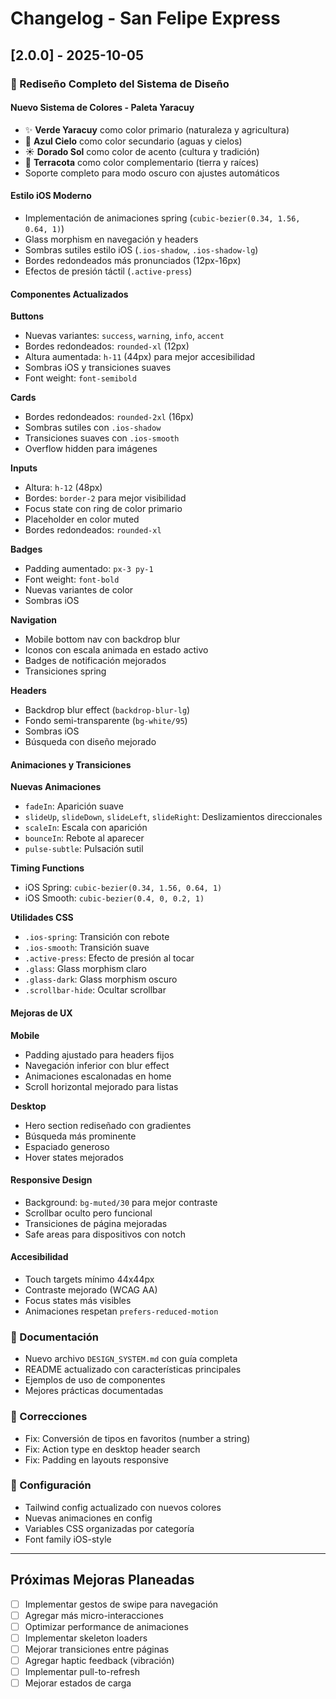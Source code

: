 # Changelog - San Felipe Express

## [2.0.0] - 2025-10-05

### 🎨 Rediseño Completo del Sistema de Diseño

#### Nuevo Sistema de Colores - Paleta Yaracuy
- ✨ **Verde Yaracuy** como color primario (naturaleza y agricultura)
- 🌊 **Azul Cielo** como color secundario (aguas y cielos)
- ☀️ **Dorado Sol** como color de acento (cultura y tradición)
- 🏺 **Terracota** como color complementario (tierra y raíces)
- Soporte completo para modo oscuro con ajustes automáticos

#### Estilo iOS Moderno
- Implementación de animaciones spring (`cubic-bezier(0.34, 1.56, 0.64, 1)`)
- Glass morphism en navegación y headers
- Sombras sutiles estilo iOS (`.ios-shadow`, `.ios-shadow-lg`)
- Bordes redondeados más pronunciados (12px-16px)
- Efectos de presión táctil (`.active-press`)

#### Componentes Actualizados

**Buttons**
- Nuevas variantes: `success`, `warning`, `info`, `accent`
- Bordes redondeados: `rounded-xl` (12px)
- Altura aumentada: `h-11` (44px) para mejor accesibilidad
- Sombras iOS y transiciones suaves
- Font weight: `font-semibold`

**Cards**
- Bordes redondeados: `rounded-2xl` (16px)
- Sombras sutiles con `.ios-shadow`
- Transiciones suaves con `.ios-smooth`
- Overflow hidden para imágenes

**Inputs**
- Altura: `h-12` (48px)
- Bordes: `border-2` para mejor visibilidad
- Focus state con ring de color primario
- Placeholder en color muted
- Bordes redondeados: `rounded-xl`

**Badges**
- Padding aumentado: `px-3 py-1`
- Font weight: `font-bold`
- Nuevas variantes de color
- Sombras iOS

**Navigation**
- Mobile bottom nav con backdrop blur
- Iconos con escala animada en estado activo
- Badges de notificación mejorados
- Transiciones spring

**Headers**
- Backdrop blur effect (`backdrop-blur-lg`)
- Fondo semi-transparente (`bg-white/95`)
- Sombras iOS
- Búsqueda con diseño mejorado

#### Animaciones y Transiciones

**Nuevas Animaciones**
- `fadeIn`: Aparición suave
- `slideUp`, `slideDown`, `slideLeft`, `slideRight`: Deslizamientos direccionales
- `scaleIn`: Escala con aparición
- `bounceIn`: Rebote al aparecer
- `pulse-subtle`: Pulsación sutil

**Timing Functions**
- iOS Spring: `cubic-bezier(0.34, 1.56, 0.64, 1)`
- iOS Smooth: `cubic-bezier(0.4, 0, 0.2, 1)`

**Utilidades CSS**
- `.ios-spring`: Transición con rebote
- `.ios-smooth`: Transición suave
- `.active-press`: Efecto de presión al tocar
- `.glass`: Glass morphism claro
- `.glass-dark`: Glass morphism oscuro
- `.scrollbar-hide`: Ocultar scrollbar

#### Mejoras de UX

**Mobile**
- Padding ajustado para headers fijos
- Navegación inferior con blur effect
- Animaciones escalonadas en home
- Scroll horizontal mejorado para listas

**Desktop**
- Hero section rediseñado con gradientes
- Búsqueda más prominente
- Espaciado generoso
- Hover states mejorados

#### Responsive Design
- Background: `bg-muted/30` para mejor contraste
- Scrollbar oculto pero funcional
- Transiciones de página mejoradas
- Safe areas para dispositivos con notch

#### Accesibilidad
- Touch targets mínimo 44x44px
- Contraste mejorado (WCAG AA)
- Focus states más visibles
- Animaciones respetan `prefers-reduced-motion`

### 📝 Documentación
- Nuevo archivo `DESIGN_SYSTEM.md` con guía completa
- README actualizado con características principales
- Ejemplos de uso de componentes
- Mejores prácticas documentadas

### 🐛 Correcciones
- Fix: Conversión de tipos en favoritos (number a string)
- Fix: Action type en desktop header search
- Fix: Padding en layouts responsive

### 🔧 Configuración
- Tailwind config actualizado con nuevos colores
- Nuevas animaciones en config
- Variables CSS organizadas por categoría
- Font family iOS-style

---

## Próximas Mejoras Planeadas

- [ ] Implementar gestos de swipe para navegación
- [ ] Agregar más micro-interacciones
- [ ] Optimizar performance de animaciones
- [ ] Implementar skeleton loaders
- [ ] Mejorar transiciones entre páginas
- [ ] Agregar haptic feedback (vibración)
- [ ] Implementar pull-to-refresh
- [ ] Mejorar estados de carga
